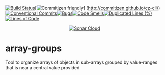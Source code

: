 [![Build Status](https://travis-ci.org/NaturesProphet/array-groups.svg?branch=master)](https://travis-ci.org/NaturesProphet/array-groups)[![Commitizen friendly](https://img.shields.io/badge/commitizen-friendly-brightgreen.svg)] (http://commitizen.github.io/cz-cli/)[![Conventional Commits](https://img.shields.io/badge/Conventional%20Commits-1.0.0-yellow.svg)](https://conventionalcommits.org)[![Bugs](https://sonarcloud.io/api/project_badges/measure?project=array-groups&metric=bugs)](https://sonarcloud.io/dashboard?id=array-groups)[![Code Smells](https://sonarcloud.io/api/project_badges/measure?project=array-groups&metric=code_smells)](https://sonarcloud.io/dashboard?id=array-groups)[![Duplicated Lines (%)](https://sonarcloud.io/api/project_badges/measure?project=array-groups&metric=duplicated_lines_density)](https://sonarcloud.io/dashboard?id=array-groups)[![Lines of Code](https://sonarcloud.io/api/project_badges/measure?project=array-groups&metric=ncloc)](https://sonarcloud.io/dashboard?id=array-groups)


<p align="center">
<a href="https://sonarcloud.io/dashboard?id=array-groups" target="blank"><img src="https://sonarcloud.io/images/project_badges/sonarcloud-black.svg" alt="Sonar Cloud" /></a>
</p>

# array-groups
Tool to organize arrays of objects in sub-arrays grouped by value-ranges that is near a central value provided
